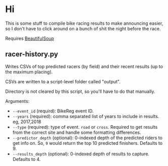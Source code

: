# Hi

This is some stuff to compile bike racing results to make announcing easier, so I don't have to click around on a bunch of shit the night before the race.

Requires [BeautifulSoup](https://www.crummy.com/software/BeautifulSoup/bs4/doc/)


## racer-history.py

Writes CSVs of top predicted racers (by field) and their recent results (up to the maximum placing).

CSVs are written to a script-level folder called "output".

Directory is not cleared by this script, so you'll have to do that manually.

Arguments:
- `--event_id` (requird): BikeReg event ID. 
- `--years` (required): comma separated list of years to include in results. eg, 2017,2018
- `--type` (required): type of event. `road` or `cross`. Required to get results from the correct site and handle some formatting differences.
- `--predictor_depth` (optional): 0-indexed depth of the predicted riders to get info on. So, `9` would return the top 10 predicted finishers. Defaults to 9.
- `--results_depth` (optional): 0-indexed depth of results to capture. Defaults to 4.
